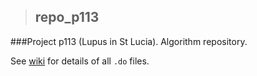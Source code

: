 > ## repo_p113
###Project p113 (Lupus in St Lucia). Algorithm repository.

See [wiki](https://github.com/UWI-DataGroup/repo_p113/wiki) for details of all `.do` files.
